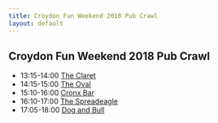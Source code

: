 ```yaml
---
title: Croydon Fun Weekend 2018 Pub Crawl
layout: default
---
```

## Croydon Fun Weekend 2018 Pub Crawl ##

* 13:15-14:00 [The Claret](http://london.randomness.org.uk/wiki.cgi?Claret_Free_House,_CR0_7AA)
* 14:15-15:00 [The Oval](http://london.randomness.org.uk/wiki.cgi?Oval_Tavern,_CR0_6BR)
* 15:10-16:00 [Cronx Bar](http://london.randomness.org.uk/wiki.cgi?Cronx,_CR0_1LD)
* 16:10-17:00 [The Spreadeagle](http://london.randomness.org.uk/wiki.cgi?Spreadeagle,_CR0_1NX)
* 17:05-18:00 [Dog and Bull](http://london.randomness.org.uk/wiki.cgi?Dog_And_Bull,_CR0_1RG)

